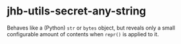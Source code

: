 # jhb-utils-secret-any-string
Behaves like a (Python) `str` or `bytes` object, but reveals only a small configurable amount of contents when `repr()` is applied to it.
